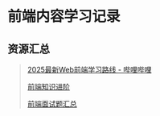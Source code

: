 # 前端内容学习记录

## 资源汇总

> [2025最新Web前端学习路线 - 哔哩哔哩](https://www.bilibili.com/opus/379030881059278529)
>
> [前端知识进阶](https://www.yuque.com/cuggz/feplus)
>
> [前端面试题汇总](https://www.yuque.com/cuggz/interview)
